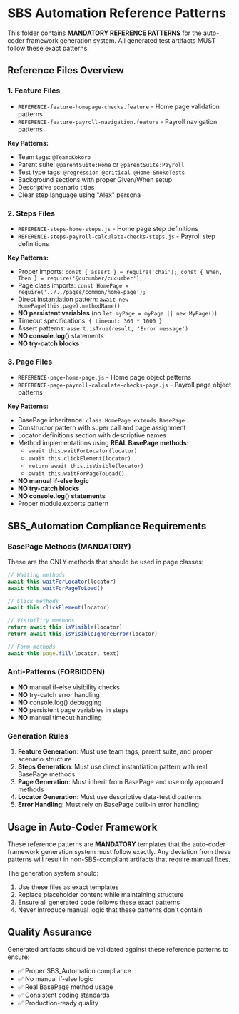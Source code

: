 # SBS Automation Reference Patterns

This folder contains **MANDATORY REFERENCE PATTERNS** for the auto-coder framework generation system. All generated test artifacts MUST follow these exact patterns.

## Reference Files Overview

### 1. Feature Files
- `REFERENCE-feature-homepage-checks.feature` - Home page validation patterns
- `REFERENCE-feature-payroll-navigation.feature` - Payroll navigation patterns

**Key Patterns:**
- Team tags: `@Team:Kokoro`
- Parent suite: `@parentSuite:Home` or `@parentSuite:Payroll`
- Test type tags: `@regression @critical @Home-SmokeTests`
- Background sections with proper Given/When setup
- Descriptive scenario titles
- Clear step language using "Alex" persona

### 2. Steps Files
- `REFERENCE-steps-home-steps.js` - Home page step definitions
- `REFERENCE-steps-payroll-calculate-checks-steps.js` - Payroll step definitions

**Key Patterns:**
- Proper imports: `const { assert } = require('chai');`, `const { When, Then } = require('@cucumber/cucumber');`
- Page class imports: `const HomePage = require('../../pages/common/home-page');`
- Direct instantiation pattern: `await new HomePage(this.page).methodName()`
- **NO persistent variables** (no `let myPage = myPage || new MyPage()`)
- Timeout specifications: `{ timeout: 360 * 1000 }`
- Assert patterns: `assert.isTrue(result, 'Error message')`
- **NO console.log()** statements
- **NO try-catch blocks**

### 3. Page Files
- `REFERENCE-page-home-page.js` - Home page object patterns
- `REFERENCE-page-payroll-calculate-checks-page.js` - Payroll page object patterns

**Key Patterns:**
- BasePage inheritance: `class HomePage extends BasePage`
- Constructor pattern with super call and page assignment
- Locator definitions section with descriptive names
- Method implementations using **REAL BasePage methods**:
  - `await this.waitForLocator(locator)`
  - `await this.clickElement(locator)`
  - `return await this.isVisible(locator)`
  - `await this.waitForPageToLoad()`
- **NO manual if-else logic**
- **NO try-catch blocks**
- **NO console.log() statements**
- Proper module.exports pattern

## SBS_Automation Compliance Requirements

### BasePage Methods (MANDATORY)
These are the ONLY methods that should be used in page classes:

```javascript
// Waiting methods
await this.waitForLocator(locator)
await this.waitForPageToLoad()

// Click methods  
await this.clickElement(locator)

// Visibility methods
return await this.isVisible(locator)
return await this.isVisibleIgnoreError(locator)

// Form methods
await this.page.fill(locator, text)
```

### Anti-Patterns (FORBIDDEN)
- **NO** manual if-else visibility checks
- **NO** try-catch error handling
- **NO** console.log() debugging
- **NO** persistent page variables in steps
- **NO** manual timeout handling

### Generation Rules
1. **Feature Generation**: Must use team tags, parent suite, and proper scenario structure
2. **Steps Generation**: Must use direct instantiation pattern with real BasePage methods
3. **Page Generation**: Must inherit from BasePage and use only approved methods
4. **Locator Generation**: Must use descriptive data-testid patterns
5. **Error Handling**: Must rely on BasePage built-in error handling

## Usage in Auto-Coder Framework

These reference patterns are **MANDATORY** templates that the auto-coder framework generation system must follow exactly. Any deviation from these patterns will result in non-SBS-compliant artifacts that require manual fixes.

The generation system should:
1. Use these files as exact templates
2. Replace placeholder content while maintaining structure
3. Ensure all generated code follows these exact patterns
4. Never introduce manual logic that these patterns don't contain

## Quality Assurance

Generated artifacts should be validated against these reference patterns to ensure:
- ✅ Proper SBS_Automation compliance
- ✅ No manual if-else logic
- ✅ Real BasePage method usage
- ✅ Consistent coding standards
- ✅ Production-ready quality
